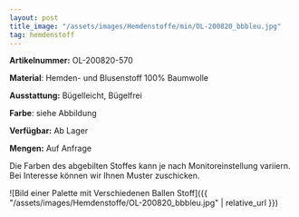 ```yaml
---
layout: post
title_image: "/assets/images/Hemdenstoffe/min/OL-200820_bbbleu.jpg"
tag: hemdenstoff
---
```


**Artikelnummer:** OL-200820-570

**Material**: Hemden- und Blusenstoff 100% Baumwolle

**Ausstattung:** Bügelleicht, Bügelfrei

**Farbe**: siehe Abbildung

**Verfügbar:** Ab Lager

**Mengen:** Auf Anfrage

Die Farben des abgebilten Stoffes kann je nach Monitoreinstellung variiern. Bei Interesse können wir Ihnen Muster zuschicken.


![Bild einer Palette mit Verschiedenen Ballen Stoff]({{ "/assets/images/Hemdenstoffe/OL-200820_bbbleu.jpg" | relative_url }})


